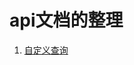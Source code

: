 # api文档的整理
1. [自定义查询](https://github.com/Bimbaloo/api/blob/master/%E5%89%8D%E7%AB%AF%E8%87%AA%E5%AE%9A%E4%B9%89%E6%9F%A5%E8%AF%A2%E9%85%8D%E7%BD%AE%E8%AE%BE%E8%AE%A1.md)
